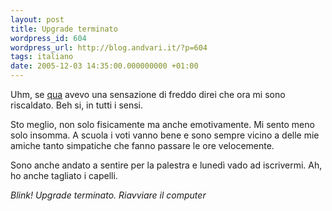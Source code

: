 ```yaml
---
layout: post
title: Upgrade terminato
wordpress_id: 604
wordpress_url: http://blog.andvari.it/?p=604
tags: italiano
date: 2005-12-03 14:35:00.000000000 +01:00
---
```

Uhm, se <a href="http://helios.splinder.com/post/6446332" target="_blank">qua</a> avevo una sensazione di freddo direi che ora mi sono riscaldato. Beh si, in tutti i sensi.

Sto meglio, non solo fisicamente ma anche emotivamente. Mi sento meno solo insomma. A scuola i voti vanno bene e sono sempre vicino a delle mie amiche tanto simpatiche che fanno passare le ore velocemente.

Sono anche andato a sentire per la palestra e lunedì vado ad iscrivermi.
Ah, ho anche tagliato i capelli.

<span style="font-style: italic;">Blink! Upgrade terminato. Riavviare il computer </span><img style="font-style: italic;" src="http://helios.splinder.com/editor/fck/editor/images/smiley/rhymbox-1.0/nervous.gif" alt="" />
